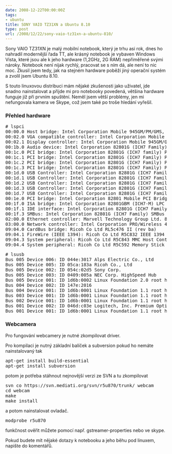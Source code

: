 ```yaml
---
date: 2008-12-22T00:00:00Z
tags:
- ubuntu
title: SONY VAIO TZ31XN a Ubuntu 8.10
type: post
url: /2008/12/22/sony-vaio-tz31xn-a-ubuntu-810/
---
```


Sony VAIO TZ31XN je malý mobilní notebook, který je trhu asi rok, dnes ho nahradil modernější řada TT, ale krásný notebook je vybaven Windows Vista, které jsou ale k jeho hardware (1,2GHz, 2G RAM) nepřiměřené svými nároky. Notebook není nijak rychlý, pracovat se s ním dá, ale není to nic moc. Zkusil jsem tedy, jak na stejném hardware poběží jiný operační systém a zvolil jsem Ubuntu 8.10.

S touto linuxovou distribuci mám nějaké zkušenosti jako uživatel, jde snadno nainstalovat a přijde mi pro notebooky povedená, většina hardware funguje již při prvním spuštění. Neměl jsem větší problémy, jen mi nefungovala kamera ve Skype, což jsem také po troše hledání vyřešil.
<h3>Přehled hardware</h3>
<pre># lspci
00:00.0 Host bridge: Intel Corporation Mobile 945GM/PM/GMS, 943/940GML and 945GT Express Memory Controller Hub (rev 03)
00:02.0 VGA compatible controller: Intel Corporation Mobile 945GM/GMS, 943/940GML Express Integrated Graphics Controller (rev 03)
00:02.1 Display controller: Intel Corporation Mobile 945GM/GMS/GME, 943/940GML Express Integrated Graphics Controller (rev 03)
00:1b.0 Audio device: Intel Corporation 82801G (ICH7 Family) High Definition Audio Controller (rev 02)
00:1c.0 PCI bridge: Intel Corporation 82801G (ICH7 family) PCI Express Port 1 (rev 02)
00:1c.1 PCI bridge: Intel Corporation 82801G (ICH7 Family) PCI Express Port 2 (rev 02)
00:1c.2 PCI bridge: Intel Corporation 82801G (ICH7 Family) PCI Express Port 3 (rev 02)
00:1c.3 PCI bridge: Intel Corporation 82801G (ICH7 Family) PCI Express Port 4 (rev 02)
00:1d.0 USB Controller: Intel Corporation 82801G (ICH7 Family) USB UHCI Controller #1 (rev 02)
00:1d.1 USB Controller: Intel Corporation 82801G (ICH7 Family) USB UHCI Controller #2 (rev 02)
00:1d.2 USB Controller: Intel Corporation 82801G (ICH7 Family) USB UHCI Controller #3 (rev 02)
00:1d.3 USB Controller: Intel Corporation 82801G (ICH7 Family) USB UHCI Controller #4 (rev 02)
00:1d.7 USB Controller: Intel Corporation 82801G (ICH7 Family) USB2 EHCI Controller (rev 02)
00:1e.0 PCI bridge: Intel Corporation 82801 Mobile PCI Bridge (rev e2)
00:1f.0 ISA bridge: Intel Corporation 82801GBM (ICH7-M) LPC Interface Bridge (rev 02)
00:1f.1 IDE interface: Intel Corporation 82801G (ICH7 Family) IDE Controller (rev 02)
00:1f.3 SMBus: Intel Corporation 82801G (ICH7 Family) SMBus Controller (rev 02)
02:00.0 Ethernet controller: Marvell Technology Group Ltd. 88E8055 PCI-E Gigabit Ethernet Controller (rev 13)
03:00.0 Network controller: Intel Corporation PRO/Wireless 4965 AG or AGN [Kedron] Network Connection (rev 61)
09:04.0 CardBus bridge: Ricoh Co Ltd RL5c476 II (rev ba)
09:04.1 FireWire (IEEE 1394): Ricoh Co Ltd R5C832 IEEE 1394 Controller (rev 04)
09:04.3 System peripheral: Ricoh Co Ltd R5C843 MMC Host Controller (rev ff)
09:04.4 System peripheral: Ricoh Co Ltd R5C592 Memory Stick Bus Host Adapter (rev 11)
</pre>
<pre>
# lsusb
Bus 005 Device 006: ID 044e:3017 Alps Electric Co., Ltd
Bus 005 Device 005: ID 05ca:183a Ricoh Co., Ltd
Bus 005 Device 002: ID 054c:02d5 Sony Corp.
Bus 005 Device 003: ID 0409:005a NEC Corp. HighSpeed Hub
Bus 005 Device 001: ID 1d6b:0002 Linux Foundation 2.0 root hub
Bus 004 Device 002: ID 147e:2016
Bus 004 Device 001: ID 1d6b:0001 Linux Foundation 1.1 root hub
Bus 003 Device 001: ID 1d6b:0001 Linux Foundation 1.1 root hub
Bus 002 Device 001: ID 1d6b:0001 Linux Foundation 1.1 root hub
Bus 001 Device 002: ID 046d:c03e Logitech, Inc. Premium Optical Wheel Mouse
Bus 001 Device 001: ID 1d6b:0001 Linux Foundation 1.1 root hub
</pre>
<h3>Webcamera</h3>
Pro fungování webcamery je nutné zkompilovat driver.

Pro kompilaci je nutný základní balíček a subversion pokud ho nemáte nainstalovaný tak
<pre>
apt-get install build-essential
apt-get install subversion
</pre>

potom je potřeba stáhnout nejnovější verzi ze SVN a tu zkompilovat
<pre>
svn co https://svn.mediati.org/svn/r5u870/trunk/ webcam
cd webcam
make
make install
</pre>

a potom nainstalovat ovladač.
<pre>
modprobe r5u870
</pre>
funkčnost ověřit můžete pomocí např. gstreamer-properties nebo ve skype.

Pokud budete mít nějaké dotazy k notebooku a jeho běhu pod linuxem, napište do komentářů.
